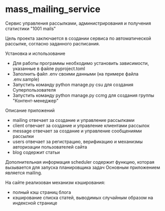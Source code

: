 # mass_mailing_service

Сервис управления рассылками, администрирования и получения статистики "1001 mails"

Цель проекта заключается в создании сервиса по автоматической рассылке, согласно заданного расписания.

Установка и использование

- Для работы программы необходимо установить зависимости, указанные в файле pyproject.toml
- Заполнить файл .env своими данными (на примере файла .env.sample)
- Запустить команду python manage.py csu для создания Суперпользователя
- Запустить команду python manage.py ccmg для создания группы "Контент-менеджер"


Описание приложений

- mailing отвечает за создание и управление рассылками
- client отвечает за создание и управление клиентами рассылок
- message отвечает за создание и управление сообщениями рассылки
- users отвечает за регистрацию, верификацию и механизмы авторизации пользователей сайта
- blog содержит статьи

Дополнительная информация
scheduler содержит функцию, которая вызывается для запуска планировщика задач
Основным приложением является mailing.

На сайте реализован механизм кэширования:
- полный кэш страниц блога
- кэширование списка статей, выводимых случайным образом на индексной странице